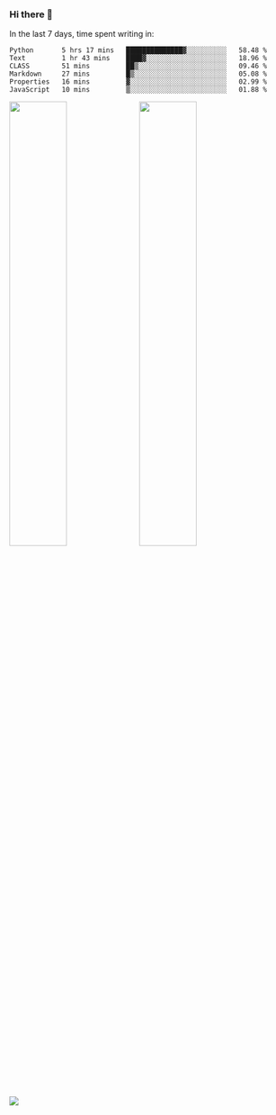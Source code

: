 ### Hi there 👋

In the last 7 days, time spent writing in:

<!--START_SECTION:waka-->

```text
Python       5 hrs 17 mins   ██████████████▓░░░░░░░░░░   58.48 %
Text         1 hr 43 mins    ████▓░░░░░░░░░░░░░░░░░░░░   18.96 %
CLASS        51 mins         ██▒░░░░░░░░░░░░░░░░░░░░░░   09.46 %
Markdown     27 mins         █▒░░░░░░░░░░░░░░░░░░░░░░░   05.08 %
Properties   16 mins         ▓░░░░░░░░░░░░░░░░░░░░░░░░   02.99 %
JavaScript   10 mins         ▒░░░░░░░░░░░░░░░░░░░░░░░░   01.88 %
```

<!--END_SECTION:waka-->

<img src="https://wakatime.com/share/@jimtje/5d0c92de-08f8-4a72-8f2f-6a9693d1e318.svg" width=45% height=45%> <img src="https://wakatime.com/share/@jimtje/501498ae-bda5-4da7-a89d-b40bcdd5556d.svg" width=45% height=45%>

![](https://hit.yhype.me/github/profile?user_id=43537315)
